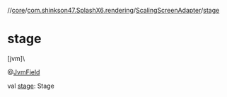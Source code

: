 //[core](../../../index.md)/[com.shinkson47.SplashX6.rendering](../index.md)/[ScalingScreenAdapter](index.md)/[stage](stage.md)

# stage

[jvm]\

@[JvmField](https://kotlinlang.org/api/latest/jvm/stdlib/kotlin.jvm/-jvm-field/index.html)

val [stage](stage.md): Stage
